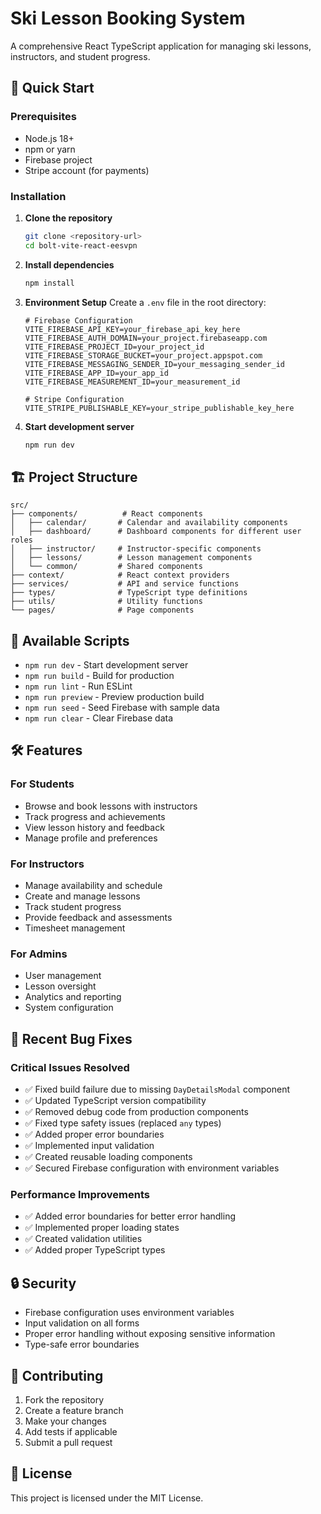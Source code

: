 # Ski Lesson Booking System

A comprehensive React TypeScript application for managing ski lessons, instructors, and student progress.

## 🚀 Quick Start

### Prerequisites
- Node.js 18+ 
- npm or yarn
- Firebase project
- Stripe account (for payments)

### Installation

1. **Clone the repository**
   ```bash
   git clone <repository-url>
   cd bolt-vite-react-eesvpn
   ```

2. **Install dependencies**
   ```bash
   npm install
   ```

3. **Environment Setup**
   Create a `.env` file in the root directory:
   ```env
   # Firebase Configuration
   VITE_FIREBASE_API_KEY=your_firebase_api_key_here
   VITE_FIREBASE_AUTH_DOMAIN=your_project.firebaseapp.com
   VITE_FIREBASE_PROJECT_ID=your_project_id
   VITE_FIREBASE_STORAGE_BUCKET=your_project.appspot.com
   VITE_FIREBASE_MESSAGING_SENDER_ID=your_messaging_sender_id
   VITE_FIREBASE_APP_ID=your_app_id
   VITE_FIREBASE_MEASUREMENT_ID=your_measurement_id

   # Stripe Configuration
   VITE_STRIPE_PUBLISHABLE_KEY=your_stripe_publishable_key_here
   ```

4. **Start development server**
   ```bash
   npm run dev
   ```

## 🏗️ Project Structure

```
src/
├── components/          # React components
│   ├── calendar/       # Calendar and availability components
│   ├── dashboard/      # Dashboard components for different user roles
│   ├── instructor/     # Instructor-specific components
│   ├── lessons/        # Lesson management components
│   └── common/         # Shared components
├── context/            # React context providers
├── services/           # API and service functions
├── types/              # TypeScript type definitions
├── utils/              # Utility functions
└── pages/              # Page components
```

## 🔧 Available Scripts

- `npm run dev` - Start development server
- `npm run build` - Build for production
- `npm run lint` - Run ESLint
- `npm run preview` - Preview production build
- `npm run seed` - Seed Firebase with sample data
- `npm run clear` - Clear Firebase data

## 🛠️ Features

### For Students
- Browse and book lessons with instructors
- Track progress and achievements
- View lesson history and feedback
- Manage profile and preferences

### For Instructors
- Manage availability and schedule
- Create and manage lessons
- Track student progress
- Provide feedback and assessments
- Timesheet management

### For Admins
- User management
- Lesson oversight
- Analytics and reporting
- System configuration

## 🐛 Recent Bug Fixes

### Critical Issues Resolved
- ✅ Fixed build failure due to missing `DayDetailsModal` component
- ✅ Updated TypeScript version compatibility
- ✅ Removed debug code from production components
- ✅ Fixed type safety issues (replaced `any` types)
- ✅ Added proper error boundaries
- ✅ Implemented input validation
- ✅ Created reusable loading components
- ✅ Secured Firebase configuration with environment variables

### Performance Improvements
- ✅ Added error boundaries for better error handling
- ✅ Implemented proper loading states
- ✅ Created validation utilities
- ✅ Added proper TypeScript types

## 🔒 Security

- Firebase configuration uses environment variables
- Input validation on all forms
- Proper error handling without exposing sensitive information
- Type-safe error boundaries

## 📝 Contributing

1. Fork the repository
2. Create a feature branch
3. Make your changes
4. Add tests if applicable
5. Submit a pull request

## 📄 License

This project is licensed under the MIT License.
